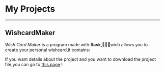 # My Projects

* * *
## WishcardMaker

*Wish Card Maker* is a program made with **flask**,👨🏻‍💻wich allows you to create your personal wishcard,it contains:

If you want details about the project and you want to download the project file,you can go to [this page](wishcard_maker/wishcard-maker) !


